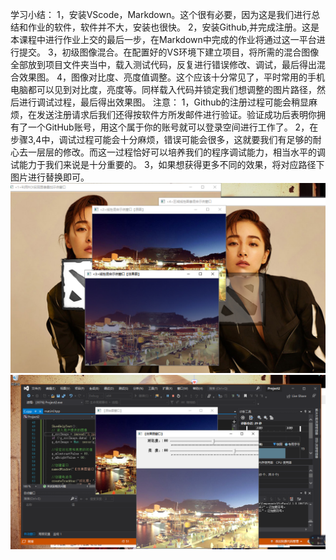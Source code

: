 学习小结：
1，安装VScode，Markdown。这个很有必要，因为这是我们进行总结和作业的软件，软件并不大，安装也很快。
2，安装Github,并完成注册。这是本课程中进行作业上交的最后一步，在Markdown中完成的作业将通过这一平台进行提交。
3，初级图像混合。在配置好的VS环境下建立项目，将所需的混合图像全部放到项目文件夹当中，载入测试代码，反复进行错误修改、调试，最后得出混合效果图。
4，图像对比度、亮度值调整。这个应该十分常见了，平时常用的手机电脑都可以见到对比度，亮度等。同样载入代码并锁定我们想调整的图片路径，然后进行调试过程，最后得出效果图。
注意：
1，Github的注册过程可能会稍显麻烦，在发送注册请求后我们还得按软件方所发邮件进行验证。验证成功后表明你拥有了一个GitHub账号，用这个属于你的账号就可以登录空间进行工作了。
2，在步骤3,4中，调试过程可能会十分麻烦，错误可能会很多，这就要我们有足够的耐心去一层层的修改。而这一过程恰好可以培养我们的程序调试能力，相当水平的调试能力于我们来说是十分重要的。
3，如果想获得更多不同的效果，将对应路径下图片进行替换即可。
![](./media/b1.png)
![](./media/b2.png)